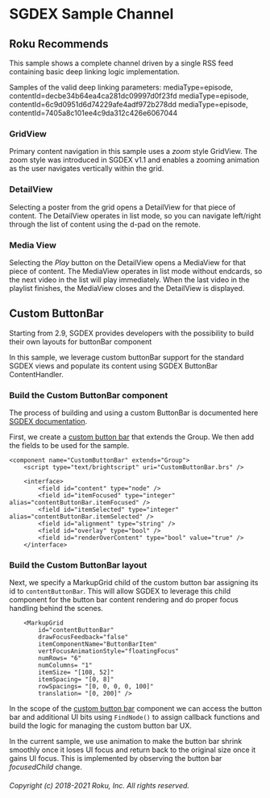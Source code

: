 # SGDEX Sample Channel

## Roku Recommends

This sample shows a complete channel driven by a single RSS feed containing basic deep linking logic implementation.

Samples of the valid deep linking parameters:
    mediaType=episode, contentId=decbe34b64ea4ca281dc09997d0f23fd
    mediaType=episode, contentId=6c9d0951d6d74229afe4adf972b278dd
    mediaType=episode, contentId=7405a8c101ee4c9da312c426e6067044

### GridView

Primary content navigation in this sample uses a _zoom_ style GridView.
The zoom style was introduced in SGDEX v1.1 and enables a zooming animation
as the user navigates vertically within the grid.

### DetailView

Selecting a poster from the grid opens a DetailView for that piece of content.
The DetailView operates in list mode, so you can navigate left/right through the list of content using the d-pad on the remote.

### Media View

Selecting the _Play_ button on the DetailView opens a MediaView for that piece of content.
The MediaView operates in list mode without endcards, so the next video in the list will play immediately.
When the last video in the playlist finishes, the MediaView closes and the DetailView is displayed.

## Custom ButtonBar

Starting from 2.9, SGDEX provides developers with the possibility to build their own layouts for buttonBar component

In this sample, we leverage custom buttonBar support for the standard SGDEX views and populate its content using SGDEX ButtonBar ContentHandler.

### Build the Custom ButtonBar component
The process of building and using a custom ButtonBar is documented here [SGDEX documentation](../../documentation/6-ContentManager_with_Custom_Views_Guide.md).

First, we create a [custom button bar](components/CustomButtonBar/CustomButtonBar.xml) that extends the Group. We then add the fields to be used for the sample.
```
<component name="CustomButtonBar" extends="Group">
    <script type="text/brightscript" uri="CustomButtonBar.brs" />

    <interface>
        <field id="content" type="node" />
        <field id="itemFocused" type="integer" alias="contentButtonBar.itemFocused" />
        <field id="itemSelected" type="integer" alias="contentButtonBar.itemSelected" />
        <field id="alignment" type="string" />
        <field id="overlay" type="bool" />
        <field id="renderOverContent" type="bool" value="true" />
    </interface>
```

### Build the Custom ButtonBar layout

Next, we specify a MarkupGrid child of the custom button bar assigning its id to `contentButtonBar`. This will allow SGDEX to leverage this child component for the button bar content rendering and do proper focus handling behind the scenes.
```
    <MarkupGrid
        id="contentButtonBar"
        drawFocusFeedback="false"
        itemComponentName="ButtonBarItem"
        vertFocusAnimationStyle="floatingFocus"
        numRows= "6"
        numColumns= "1"
        itemSize= "[108, 52]"
        itemSpacing= "[0, 8]"
        rowSpacings= "[0, 0, 0, 0, 100]"
        translation= "[0, 200]" />
```
In the scope of the [custom button bar](components/CustomButtonBar/CustomButtonBar.brs) component we can access the button bar and additional UI bits using `FindNode()` to assign callback functions and build the logic for managing the custom button bar UX.

In the current sample, we use animation to make the button bar shrink smoothly once it loses UI focus and return back to the original size once it gains UI focus. This is implemented by observing the button bar _focusedChild_ change.

###### Copyright (c) 2018-2021 Roku, Inc. All rights reserved.

